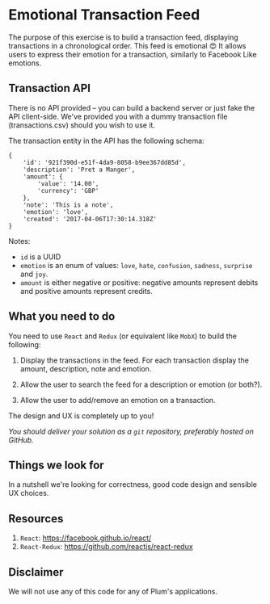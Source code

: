 Emotional Transaction Feed
==========================

The purpose of this exercise is to build a transaction feed, displaying transactions in
a chronological order. This feed is emotional 😍 It allows users to express their emotion
for a transaction, similarly to Facebook Like emotions.

Transaction API
---------------

There is no API provided – you can build a backend server or just fake the API client-side.
We've provided you with a dummy transaction file (transactions.csv) should you wish to use it.

The transaction entity in the API has the following schema:

```
{
    'id': '921f390d-e51f-4da9-8058-b9ee367dd85d',
    'description': 'Pret a Manger',
    'amount': {
        'value': '14.00',
        'currency': 'GBP'
    },
    'note': 'This is a note',
    'emotion': 'love',
    'created': '2017-04-06T17:30:14.318Z'
}
```

Notes:
  * `id` is a UUID
  * `emotion` is an enum of values: `love`, `hate`, `confusion`, `sadness`, `surprise` and `joy`.
  * `amount` is either negative or positive: negative amounts represent debits and positive amounts represent credits.

What you need to do
-------------------

You need to use `React` and `Redux` (or equivalent like `MobX`) to build the following:

1. Display the transactions in the feed. For each transaction display the amount, description,
note and emotion.

2. Allow the user to search the feed for a description or emotion (or both?).

3. Allow the user to add/remove an emotion on a transaction.

The design and UX is completely up to you!

*You should deliver your solution as a `git` repository, preferably hosted on GitHub.*

Things we look for
------------------

In a nutshell we're looking for correctness, good code design and sensible UX choices.

Resources
---------

1. `React`: https://facebook.github.io/react/
2. `React-Redux`: https://github.com/reactjs/react-redux

Disclaimer
----------

We will not use any of this code for any of Plum's applications.
